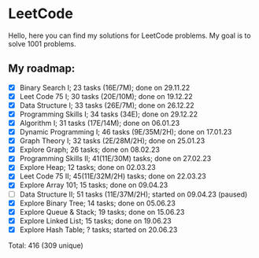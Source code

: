 # LeetCode

Hello, here you can find my solutions for LeetCode problems. My goal is to solve 1001 problems.

## My roadmap:
- [x] Binary Search I;  23 tasks (16E/7M); done on 29.11.22
- [x] Leet Code 75 I; 30 tasks (20E/10M); done on 19.12.22
- [x] Data Structure I; 33 tasks (26E/7M); done on 26.12.22
- [x] Programming Skills I; 34 tasks (34E); done on 29.12.22
- [x] Algorithm I; 31 tasks (17E/14M); done on 06.01.23
- [x] Dynamic Programming I; 46 tasks (9E/35M/2H); done on 17.01.23
- [x] Graph Theory I; 32 tasks (2E/28M/2H); done on 25.01.23
- [x] Explore Graph; 26 tasks; done on 08.02.23
- [x] Programming Skills II; 41(11E/30M) tasks; done on 27.02.23
- [x] Explore Heap; 12 tasks; done on 02.03.23
- [x] Leet Code 75 II; 45(11E/32M/2H) tasks; done on 22.03.23
- [x] Explore Array 101; 15 tasks; done on 09.04.23
- [ ] Data Structure II; 51 tasks (11E/37M/2H); started on 09.04.23 (paused)
- [x] Explore Binary Tree; 14 tasks; done on 05.06.23
- [x] Explore Queue & Stack; 19 tasks; done on 15.06.23
- [x] Explore Linked List; 15 tasks; done on 19.06.23
- [x] Explore Hash Table; ? tasks; started on 20.06.23

Total: 416 (309 unique)